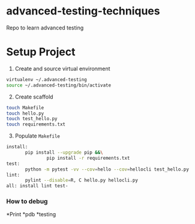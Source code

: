 # advanced-testing-techniques
Repo to learn advanced testing

# Setup Project

 1. Create and source virtual environment

```bash 
virtualenv ~/.advanced-testing
source ~/.advanced-testing/bin/activate
```
 2. Create scaffold 
 ```bash 
 touch Makefile
 touch hello.py
 touch test_hello.py
 touch requirements.txt
 ```

 3. Populate `Makefile`
 ```bash
 install:
		pip install --upgrade pip &&\
				pip install -r requirements.txt
test:
		python -m pytest -vv --cov=hello --cov=hellocli test_hello.py
lint: 
		pylint --disable=R, C hello.py hellocli.py
all: install lint test-
 ```

 ### How to debug 

 *Print
 *pdb
 *testing
 